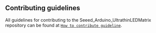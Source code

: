 ## Contributing guidelines

All guidelines for contributing to the Seeed_Arduino_UltrathinLEDMatrix repository can be found at [`How to contribute guideline`](https://github.com/Seeed-Studio/Seeed_Arduino_UltrathinLEDMatrix/wiki/How_to_contribute).
